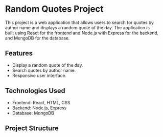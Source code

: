 # Random Quotes Project

This project is a web application that allows users to search for quotes by author name and displays a random quote of the day. The application is built using React for the frontend and Node.js with Express for the backend, and MongoDB for the database.

## Features

- Display a random quote of the day.
- Search quotes by author name.
- Responsive user interface.

## Technologies Used

- Frontend: React, HTML, CSS
- Backend: Node.js, Express
- Database: MongoDB

## Project Structure

